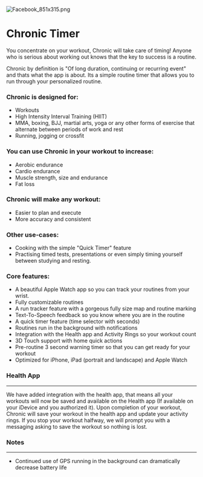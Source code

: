 ![Facebook_851x315.png](https://bitbucket.org/repo/nMyn5A/images/2361191355-Facebook_851x315.png)

# Chronic Timer #

You concentrate on your workout, Chronic will take care of timing! Anyone who is serious about working out knows that the key to success is a routine. 

Chronic by definition is "Of long duration, continuing or recurring event" and thats what the app is about. Its a simple routine timer that allows you to run through your personalized routine. 

### Chronic is designed for: ###
- Workouts
- High Intensity Interval Training (HIIT)
- MMA, boxing, BJJ, martial arts, yoga or any other forms of exercise that alternate between periods of work and rest
- Running, jogging or crossfit

### You can use Chronic in your workout to increase: ###
- Aerobic endurance
- Cardio endurance
- Muscle strength, size and endurance
- Fat loss

### Chronic will make any workout: ###
- Easier to plan and execute
- More accuracy and consistent

### Other use-cases: ###
- Cooking with the simple "Quick Timer" feature 
- Practising timed tests, presentations or even simply timing yourself between studying and resting. 

### Core features: ###
* A beautiful Apple Watch app so you can track your routines from your wrist. 
* Fully customizable routines
* A run tracker feature with a gorgeous fully size map and routine marking
* Text-To-Speech feedback so you know where you are in the routine
* A quick timer feature (time selector with seconds)
* Routines run in the background with notifications
* Integration with the Health app and Activity Rings so your workout count
* 3D Touch support with home quick actions
* Pre-routine 3 second warning timer so that you can get ready for your workout
* Optimized for iPhone, iPad (portrait and landscape) and Apple Watch

### Health App ###
-------------
We have added integration with the health app, that means all your workouts will now be saved and available on the Health app (If available on your iDevice and you authorized it). Upon completion of your workout, Chronic will save your workout in the health app and update your activity rings. If you stop your workout halfway, we will prompt you with a messaging asking to save the workout so nothing is lost.

### Notes ###
----------
* Continued use of GPS running in the background can dramatically decrease battery life